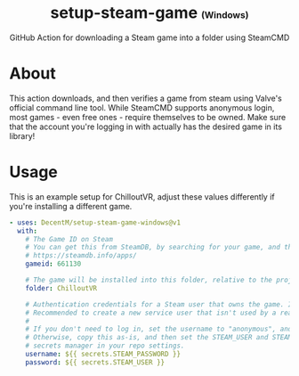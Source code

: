 <h1 align="center">
  setup-steam-game

  <small align="center">
    <font size="3">(Windows)</font>
  </small>
</h1>

<div align="center">

  GitHub Action for downloading a Steam game into a folder using SteamCMD
</div>

# About

This action downloads, and then verifies a game from steam using Valve's official command line tool.
While SteamCMD supports anonymous login, most games - even free ones - require themselves to be owned. Make sure that the account you're logging in with actually has the desired game in its library!

# Usage

This is an example setup for ChilloutVR, adjust these values differently if you're installing a different game.

```yaml
- uses: DecentM/setup-steam-game-windows@v1
  with:
    # The Game ID on Steam
    # You can get this from SteamDB, by searching for your game, and then copying the App ID.
    # https://steamdb.info/apps/
    gameid: 661130

    # The game will be installed into this folder, relative to the project root.
    folder: ChilloutVR

    # Authentication credentials for a Steam user that owns the game. It cannot have Steam Guard enabled.
    # Recommended to create a new service user that isn't used by a real person, for better security.
    #
    # If you don't need to log in, set the username to "anonymous", and leave the password blank.
    # Otherwise, copy this as-is, and then set the STEAM_USER and STEAM_PASSWORD secrets using the
    # secrets manager in your repo settings.
    username: ${{ secrets.STEAM_PASSWORD }}
    password: ${{ secrets.STEAM_USER }}
```
